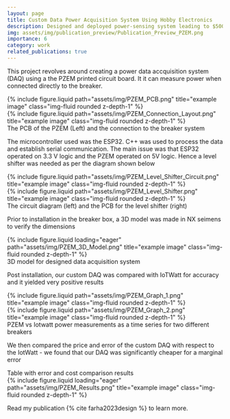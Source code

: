 ```yaml
---
layout: page
title: Custom Data Power Acquisition System Using Hobby Electronics
description: Designed and deployed power-sensing system leading to $500 savings over TED Spyder - led to second author publication to ASHRAE Transactions
img: assets/img/publication_preview/Publication_Preview_PZEM.png
importance: 6
category: work
related_publications: true
---
```


This project revolves around creating a power data accquisition system (DAQ) using a the PZEM printed circuit board. It it can measure power when connected directly to the breaker.

<div class="row justify-content-sm-center">
    <div class="col-sm mt-3 mt-md-0">
        {% include figure.liquid path="assets/img/PZEM_PCB.png" title="example image" class="img-fluid rounded z-depth-1" %}
    </div>
    <div class="col-sm mt-3 mt-md-0">
        {% include figure.liquid path="assets/img/PZEM_Connection_Layout.png" title="example image" class="img-fluid rounded z-depth-1" %}
    </div>
</div>
<div class="caption">
    The PCB of the PZEM (Left) and the connection to the breaker system
</div>

The microcontroller used was the ESP32. C++ was used to process the data and establish serial communication. The main issue was that ESP32 operated on 3.3 V logic and the PZEM operated on 5V logic. Hence a level shifter was needed as per the diagram shown below

<div class="row justify-content-sm-center">
    <div class="col-sm mt-3 mt-md-0">
        {% include figure.liquid path="assets/img/PZEM_Level_Shifter_Circuit.png" title="example image" class="img-fluid rounded z-depth-1" %}
    </div>
    <div class="col-sm mt-3 mt-md-0">
        {% include figure.liquid path="assets/img/PZEM_Level_Shifter.png" title="example image" class="img-fluid rounded z-depth-1" %}
    </div>
</div>
<div class="caption">
    The circuit diagram (left) and the PCB for the level shifter (right)
</div>

Prior to installation in the breaker box, a 3D model was made in NX seimens to verify the dimensions

<div class="row">
    <div class="col-sm mt-3 mt-md-0">
        {% include figure.liquid loading="eager" path="assets/img/PZEM_3D_Model.png" title="example image" class="img-fluid rounded z-depth-1" %}
    </div>
</div>
<div class="caption">
    3D model for designed data acquisition system
</div>

Post installation, our custom DAQ was compared with IoTWatt for accuracy and it yielded very positive results

<div class="row justify-content-sm-center">
    <div class="col-sm mt-3 mt-md-0">
        {% include figure.liquid path="assets/img/PZEM_Graph_1.png" title="example image" class="img-fluid rounded z-depth-1" %}
    </div>
    <div class="col-sm mt-3 mt-md-0">
        {% include figure.liquid path="assets/img/PZEM_Graph_2.png" title="example image" class="img-fluid rounded z-depth-1" %}
    </div>
</div>
<div class="caption">
    PZEM vs Iotwatt power measurements as a time series for two different breakers
</div>

We then compared the price and error of the custom DAQ with respect to the IotWatt - we found that our DAQ was significantly cheaper for a marginal error

<div class="caption">
    Table with error and cost comparison results
</div>
<div class="row">
    <div class="col-sm mt-3 mt-md-0">
        {% include figure.liquid loading="eager" path="assets/img/PZEM_Results.png" title="example image" class="img-fluid rounded z-depth-1" %}
    </div>
</div>

Read my publication {% cite farha2023design %} to learn more.

